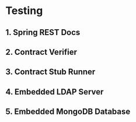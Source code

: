 # Testing

## 1. Spring REST Docs
## 2. Contract Verifier
## 3. Contract Stub Runner
## 4. Embedded LDAP Server
## 5. Embedded MongoDB Database
